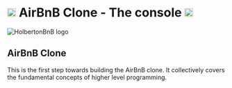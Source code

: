 # <img src="https://iconape.com/wp-content/files/hk/370521/svg/airbnb-logo-icon-png-svg.png" width=20> AirBnB Clone - The console <img src="https://iconape.com/wp-content/files/hk/370521/svg/airbnb-logo-icon-png-svg.png" width=20>

<img src="https://github.com/Toby16/AirBnB_clone/blob/main/assets/hbnb_logo.png" alt="HolbertonBnB logo">

## <div style="aligh: center">AirBnB Clone</div>
This is the first step towards building the AirBnB clone. It collectively covers the fundamental concepts of higher level programming.

